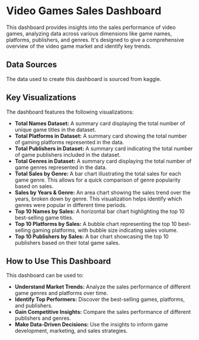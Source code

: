 # Video Games Sales Dashboard

This dashboard provides insights into the sales performance of video games, analyzing data across various dimensions like game names, platforms, publishers, and genres. It's designed to give a comprehensive overview of the video game market and identify key trends.

## Data Sources

The data used to create this dashboard is sourced from kaggle.

## Key Visualizations

The dashboard features the following visualizations:

* **Total Names Dataset:** A summary card displaying the total number of unique game titles in the dataset.
* **Total Platforms in Dataset:** A summary card showing the total number of gaming platforms represented in the data.
* **Total Publishers in Dataset:** A summary card indicating the total number of game publishers included in the dataset.
* **Total Genres in Dataset:** A summary card displaying the total number of game genres represented in the data.
* **Total Sales by Genre:** A bar chart illustrating the total sales for each game genre. This allows for a quick comparison of genre popularity based on sales.
* **Sales by Years & Genre:** An area chart showing the sales trend over the years, broken down by genre. This visualization helps identify which genres were popular in different time periods.
* **Top 10 Names by Sales:** A horizontal bar chart highlighting the top 10 best-selling game titles.
* **Top 10 Platforms by Sales:** A bubble chart representing the top 10 best-selling gaming platforms, with bubble size indicating sales volume.
* **Top 10 Publishers by Sales:** A bar chart showcasing the top 10 publishers based on their total game sales.

## How to Use This Dashboard

This dashboard can be used to:

* **Understand Market Trends:** Analyze the sales performance of different game genres and platforms over time.
* **Identify Top Performers:** Discover the best-selling games, platforms, and publishers.
* **Gain Competitive Insights:** Compare the sales performance of different publishers and genres.
* **Make Data-Driven Decisions:** Use the insights to inform game development, marketing, and sales strategies.
